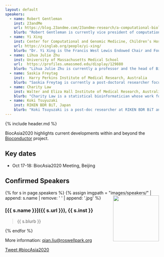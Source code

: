 ```yaml
---
layout: default
speakers:
  - name: Robert Gentleman
    inst: 23andMe
    url: https://blog.23andme.com/23andme-research/a-computational-biologist-and-a-gentleman/
    blurb: "Robert Gentleman is currently vice president of computational biology at 23andMe. Prior to that, he was a senior director of Bioinformatics and computational biology in Genentech. He is recognized, along with Ross Ihaka, as one of the originators of the R programming language. He has also co-founded the Bioconductor project, which aims to promote the development of open-source tools for bioinformatics and computational biology."
  - name: Yi Xing
    inst: Center for Computational and Genomic Medicine, Children’s Hospital of Philadelphia
    url: https://xinglab.org/people/yi-xing/
    blurb: "Dr. Yi Xing is the Francis West Lewis Endowed Chair and Founding Director of the Center for Computational and Genomic Medicine at the Children’s Hospital of Philadelphia (CHOP), and Professor of Pathology and Laboratory Medicine at the University of Pennsylvania (Penn). Dr. Xing has an extensive publication record in bioinformatics, genomics, and RNA biology. His work has provided fundamental insights into the function, regulation, and evolution of post-transcriptional RNA processing in mammals. His current research merges the fields of computational biology, biomedical data science, RNA genomics, human genetics, precision medicine, and immuno-oncology."
  - name: Lihua Julie Zhu
    inst: University of Massachusetts Medical School
    url:  https://profiles.umassmed.edu/display/129880
    blurb: "Lihua Julie Zhu is currently a professor and the head of Bioinformatics Core in the Department of Molecular, Cell and Cancer Biology (MCCB) of University of Massachusetts Medical School (UMMS). Her group has developed a dozen Bioconductor packages with various utilities including peak annotation (ChIPpeakAnno), motif analysis and visualization (motifStack and dagLogo), ATAC-seq data evaluation (ATACseqQC), polyadenylation site identification (cleanUpdTSeq and InPAS), multi-omics data integration and visualization (trackViewer and geneNetworkBuilder), nucleolar-associated domain finder (NADfinder), and gRNA design and evaluation (CRISPRseek and GUIDEseq) for the CRISPR genome editing system."
  - name: Saskia Freytag 
    inst:  Harry Perkins Institute of Medical Research, Australia
    blurb: "Saskia Freytag is currently a post-doctoral researcher focusing on single cell omics at the Harry Perkins Institute of Medical Research. She is the developer and maintainer of several Bioconductor packages and interactive applications. For several years, she was one of the co-organizer of R-Ladies Melbourne, a diversity initiative aiming to promote gender diversity in the R community. She is also the co-host of a podcast about the R language."
  - name: Charity Law
    inst: Walter and Eliza Hall Institute of Medical Research, Australia
    blurb: "Charity Law is a statistical bioinformatician whose work focuses predominantly on gene expression analyses of high-throughput data. The impact of her work is best illustrated by the popularity of limma-voom, a method for RNA-seq gene expression analysis that she developed. She currently holds the position of senior research officer in the Epigenetics and Development Division at Walter and Eliza Hall Institute of Medical Research, Australia. In addition to differential gene expression, her research interests include differential isoform usage and transcript expression analyses, as well as exploration into methods for long-read RNA-seq and single-cell RNA-seq data."
  - name: Koki Tsuyuzaki
    inst: RIKEN BDR BiT, Japan
    blurb: "Koki Tsuyuzaki is a post-doc researcher at RIKEN BDR BiT and also a researcher at JST PRESTO. He is one of the active Bioconductor committers and has developed hundreds of R/Bioconductor packages including metaSeq, MeSH.db, MeSH.AOR.db, MeSH.PCR.db, MeSH.XXX.eg.db, MeSHDbi, LRBase.XXX.eg.db, LRBaseDbi, scTensor, and scTGIF. He will talk about the data integration approach based on tensor decomposition and the applications to single-cell omics." 
---
```

{% include header.md %}

BiocAsia2020 highlights current developments within and beyond
the [Bioconductor](https://www.bioconductor.org) project. 

## Key dates

- Oct 17-18: BiocAsia2020 Meeting, Beijing

## Confirmed Speakers

{% for s in page.speakers %}
{% assign imgpath = "images/speakers/" | append: s.name | remove: ' ' | append: '.jpg' %}
<img src="{{ imgpath }}" style="float:right; width:150px; height:150px; object-fit: cover">
### [{{ s.name }}]({{ s.url }}), {{ s.inst }}

> {{ s.blurb }}

{% endfor %}

More information: [qian.liu@roswellpark.org][contact]

[contact]: mailto:qian.liu@roswellpark.org?subject=BiocAsia2020%20question

<a href="https://twitter.com/intent/tweet?button_hashtag=biocAsia2020&ref_src=twsrc%5Etfw"
    class="twitter-hashtag-button"
    data-show-count="false">Tweet #biocAsia2020</a>
